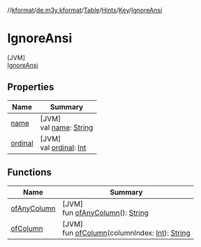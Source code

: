 //[kformat](../../../../../../index.md)/[de.m3y.kformat](../../../../index.md)/[Table](../../../index.md)/[Hints](../../index.md)/[Key](../index.md)/[IgnoreAnsi](index.md)

# IgnoreAnsi

[JVM]\
[IgnoreAnsi](index.md)

## Properties

| Name | Summary |
|---|---|
| [name](index.md#-372974862%2FProperties%2F-1067530276) | [JVM]<br>val [name](index.md#-372974862%2FProperties%2F-1067530276): [String](https://kotlinlang.org/api/core/kotlin-stdlib/kotlin/-string/index.html) |
| [ordinal](index.md#-739389684%2FProperties%2F-1067530276) | [JVM]<br>val [ordinal](index.md#-739389684%2FProperties%2F-1067530276): [Int](https://kotlinlang.org/api/core/kotlin-stdlib/kotlin/-int/index.html) |

## Functions

| Name | Summary |
|---|---|
| [ofAnyColumn](../of-any-column.md) | [JVM]<br>fun [ofAnyColumn](../of-any-column.md)(): [String](https://kotlinlang.org/api/core/kotlin-stdlib/kotlin/-string/index.html) |
| [ofColumn](../of-column.md) | [JVM]<br>fun [ofColumn](../of-column.md)(columnIndex: [Int](https://kotlinlang.org/api/core/kotlin-stdlib/kotlin/-int/index.html)): [String](https://kotlinlang.org/api/core/kotlin-stdlib/kotlin/-string/index.html) |